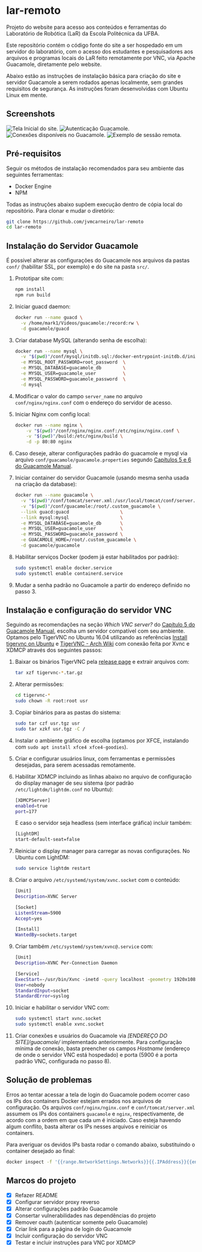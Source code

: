 # lar-remoto

Projeto do website para acesso aos conteúdos e ferramentas do Laboratório de
Robótica (LaR) da Escola Politécnica da UFBA.

Este repositório contém o código fonte do site a ser hospedado em um servidor
do laboratório, com o acesso dos estudantes e pesquisadores aos arquivos e
programas locais do LaR feito remotamente por VNC, via Apache Guacamole,
diretamente pelo website.

Abaixo estão as instruções de instalação básica para criação do site e servidor
Guacamole a serem rodados apenas localmente, sem grandes requisitos de
segurança. As instruções foram desenvolvidas com Ubuntu Linux em mente.

## Screenshots 
![Tela Inicial do site.](screenshots/lar-inicio.jpg?raw=true "Tela Inicial do site.")
![Autenticação Guacamole.](screenshots/guacamole-login.jpg?raw=true "Autenticação Guacamole.")
![Conexões disponíveis no Guacamole.](screenshots/guacamole-connections.jpg?raw=true "Conexões disponíveis no Guacamole.")
![Exemplo de sessão remota.](screenshots/guacamole-session.jpg?raw=true "Exemplo de sessão remota.")

## Pré-requisitos

Seguir os métodos de instalação recomendados para seu ambiente das seguintes
ferramentas:

- Docker Engine
- NPM

Todas as instruções abaixo supõem execução dentro de cópia local do repositório.
Para clonar e mudar o diretório:

```bash
git clone https://github.com/jvmcarneiro/lar-remoto
cd lar-remoto
```

## Instalação do Servidor Guacamole

É possível alterar as configurações do Guacamole nos arquivos da pastas `conf/`
(habilitar SSL, por exemplo) e do site na pasta `src/`.

1. Prototipar site com:

    ```bash
    npm install
    npm run build
    ```

2. Iniciar guacd daemon:

    ```bash
    docker run --name guacd \
      -v /home/mark1/Videos/guacamole:/record:rw \
      -d guacamole/guacd
    ```

3. Criar database MySQL (alterando senha de escolha):

    ```bash
    docker run --name mysql \
      -v "$(pwd)"/conf/mysql/initdb.sql:/docker-entrypoint-initdb.d/initdb.sql \
      -e MYSQL_ROOT_PASSWORD=root_password  \
      -e MYSQL_DATABASE=guacamole_db        \
      -e MYSQL_USER=guacamole_user          \
      -e MYSQL_PASSWORD=guacamole_password  \
      -d mysql
    ```

4. Modificar o valor do campo `server_name` no arquivo
   `conf/nginx/nginx.conf` com o endereço do servidor de acesso.

5. Iniciar Nginx com config local:

    ```bash
    docker run --name nginx \
        -v "$(pwd)"/conf/nginx/nginx.conf:/etc/nginx/nginx.conf \
        -v "$(pwd)"/build:/etc/nginx/build \
        -d -p 80:80 nginx
    ```

6. Caso deseje, alterar configurações padrão do guacamole e mysql via arquivo
   `conf/guacamole/guacamole.properties` segundo [Capítulos 5 e 6 do Guacamole
   Manual](http://guacamole.incubator.apache.org/doc/gug/index.html).

7. Iniciar container do servidor Guacamole (usando mesma senha usada na criação
   da database):

    ```bash
    docker run --name guacamole \
      -v "$(pwd)"/conf/tomcat/server.xml:/usr/local/tomcat/conf/server.xml \
      -v "$(pwd)"/conf/guacamole:/root/.custom_guacamole \
      --link guacd:guacd                   \
      --link mysql:mysql                   \
      -e MYSQL_DATABASE=guacamole_db       \
      -e MYSQL_USER=guacamole_user         \
      -e MYSQL_PASSWORD=guacamole_password \
      -e GUACAMOLE_HOME=/root/.custom_guacamole \
      -d guacamole/guacamole
    ```

8. Habilitar serviços Docker (podem já estar habilitados por padrão):

    ```bash
    sudo systemctl enable docker.service
    sudo systemctl enable containerd.service
    ```

9. Mudar a senha padrão no Guacamole a partir do endereço definido no passo 3.


## Instalação e configuração do servidor VNC

Seguindo as recomendações na seção _Which VNC server?_ do [Capítulo 5 do
Guacamole Manual](https://guacamole.apache.org/doc/gug/configuring-guacamole.html),
escolha um servidor compatível com seu ambiente. Optamos pelo TigerVNC no
Ubuntu 16.04 utilizando as referências [Install tigervnc on
Ubuntu](https://gist.github.com/plembo/87a429f3bd1f95d4ec59b2ce8ce0a04d) e
[TigerVNC - Arch Wiki](https://wiki.archlinux.org/index.php/TigerVNC) com
conexão feita por Xvnc e XDMCP através dos seguintes passos:

1. Baixar os binários TigerVNC pela [release
   page](https://github.com/TigerVNC/tigervnc/releases) e extrair arquivos com:

    ```bash
    tar xzf tigervnc-*.tar.gz
    ```

2. Alterar permissões:

    ```bash
    cd tigervnc-*
    sudo chown -R root:root usr
    ```

3. Copiar binários para as pastas do sistema:

    ```bash
    sudo tar czf usr.tgz usr
    sudo tar xzkf usr.tgz -C /
    ```

4. Instalar o ambiente gráfico de escolha (optamos por XFCE, instalando com
   `sudo apt install xfce4 xfce4-goodies`).

5. Criar e configurar usuários linux, com ferramentas e permissões desejadas, para
   serem acessadas remotamente.

6. Habilitar XDMCP incluindo as linhas abaixo no arquivo de configuração do
   display manager de seu sistema (por padrão `/etc/lightdm/lightdm.conf` no
   Ubuntu):

    ```bash
    [XDMCPServer]
    enabled=true
    port=177
    ```

   E caso o servidor seja headless (sem interface gráfica) incluir também:

    ```bash
    [LightDM]
    start-default-seat=false
    ```

7. Reiniciar o display manager para carregar as novas configurações. No Ubuntu
   com LightDM:

    ```bash
    sudo service lightdm restart
    ```

8. Criar o arquivo `/etc/systemd/system/xvnc.socket` com o conteúdo:

    ```bash
    [Unit]
    Description=XVNC Server
    
    [Socket]
    ListenStream=5900
    Accept=yes
    
    [Install]
    WantedBy=sockets.target
    ```

9. Criar também `/etc/systemd/system/xvnc@.service` com:

    ```bash
    [Unit]
    Description=XVNC Per-Connection Daemon
    
    [Service]
    ExecStart=-/usr/bin/Xvnc -inetd -query localhost -geometry 1920x1080 -once -SecurityTypes=None
    User=nobody
    StandardInput=socket
    StandardError=syslog
    ```

10. Iniciar e habilitar o servidor VNC com:

    ```bash
    sudo systemctl start xvnc.socket
    sudo systemctl enable xvnc.socket
    ```

11. Criar conexões e usuários do Guacamole via *[ENDEREÇO DO
    SITE]/guacamole/* implementado anteriormente. Para configuração mínima
    de conexão, basta preencher os campos _Hostname_ (endereço de onde o
    servidor VNC está hospedado) e porta (5900 é a porta padrão VNC,
    configurada no passo 8).

## Solução de problemas

Erros ao tentar acessar a tela de login do Guacamole podem ocorrer caso os IPs
dos containers Docker estejam errados nos arquivos de configuração.  Os
arquivos `conf/nginx/nginx.conf` e `conf/tomcat/server.xml` assumem os IPs dos
containers `guacamole` e `nginx`, respectivamente, de acordo com a ordem em que cada um é iniciado. Caso esteja havendo algum conflito,
basta alterar os IPs nesses arquivos e reiniciar os containers.

Para averiguar os devidos IPs basta rodar o comando abaixo, substituindo o
container desejado ao final:

```bash
docker inspect -f '{{range.NetworkSettings.Networks}}{{.IPAddress}}{{end}}' nginx
```

## Marcos do projeto

- [x] Refazer README
- [x] Configurar servidor proxy reverso
- [x] Alterar configurações padrão Guacamole
- [x] Consertar vulnerabilidades nas dependências do projeto
- [x] Remover oauth (autenticar somente pelo Guacamole)
- [x] Criar link para a página de login do Guacamole
- [x] Incluir configuração do servidor VNC
- [x] Testar e incluir instruções para VNC por XDMCP
